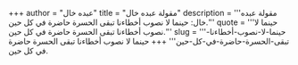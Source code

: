 +++
author = "عبده خال"
title = "مقولة عبده خال"
description = '''مقولة عبده خال: حينما لا نصوب أخطاءنا تبقى الحسرة حاضرة في كل حين.'''
quote = '''حينما لا نصوب أخطاءنا تبقى الحسرة حاضرة في كل حين.'''
slug = '''حينما-لا-نصوب-أخطاءنا-تبقى-الحسرة-حاضرة-في-كل-حين'''
+++
حينما لا نصوب أخطاءنا تبقى الحسرة حاضرة في كل حين.
